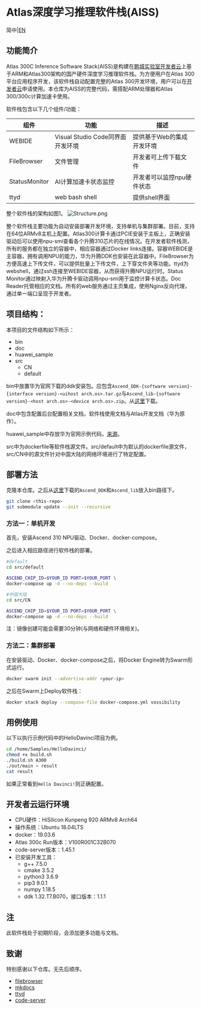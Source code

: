 # Atlas深度学习推理软件栈(AISS)

简中|[EN](Readme.md)

## 功能简介

Atlas 300C Inference Software Stack(AISS)是构建在[鹏城实验室](http://www.pcl.ac.cn/)[开发者云](https://dw.pcl.ac.cn)上基于ARM和Atlas300架构的国产硬件深度学习推理软件栈。为方便用户在Atlas 300平台应用程序开发，该软件栈自动配置完整的Atlas 300开发环境，用户可以在[开发者云](https://dw.pcl.ac.cn/#/soft/deepLearn)申请使用。本仓库为AISS的完整代码，需搭配ARM处理器和Atlas 300/300c计算加速卡使用。

软件栈包含以下几个组件/功能：

| 组件  |  功能 | 描述 |
|---|---|---|
|WEBIDE  | Visual Studio Code同界面开发环境  | 提供基于Web的集成开发环境|
|FileBrowser|文件管理|开发者可上传下载文件 |
|StatusMonitor|AI计算加速卡状态监控|开发者可以监控npu硬件状态 |
|ttyd|web bash shell|提供shell界面 |

整个软件栈的架构如图1。
![Structure.png](https://i.loli.net/2020/08/21/yjWp1n68NQZLxhc.png)

整个软件栈主要功能为自动安装部署开发环境，支持单机与集群部署。目前，支持在64位ARMv8主机上配置。Atlas300计算卡通过PCIE安装于主板上，正确安装驱动后可以使用npu-smi查看各个升腾310芯片的在线情况。在开发者软件栈测，所有的服务都在独立的容器中，相应容器通过Docker links连接。容器WEBIDE是主容器，拥有调用NPU的能力，华为升腾DDK也安装在此容器中。FileBrowser为方便高速上下传文件，可以提供批量上下传文件，上下穿文件夹等功能。ttyd为webshell，通过ssh连接至WEBIDE容器，从而获得升腾NPU运行时。Status Monitor通过映射入华为升腾卡驱动调用npu-smi用于监控计算卡状态。Doc Reader托管相应的文档。所有的web服务通过主页集成，使用Nginx反向代理，通过单一端口呈现于开发者。

## 项目结构：

本项目的文件结构如下所示：
* bin
* doc
* huawei_sample
* src
    * CN
    * default

bin中放置华为官网下载的ddk安装包。应包含`Ascend_DDK-{software version}-{interface version}-<uihost arch.os>.tar.gz`与`Ascend_lib-{software version}-<host arch.os>-<device arch.os>.zip`。从[这里](https://support.huawei.com/enterprisesearch/ebgSearch#keyword=Ascend_DDK&lang=zh&outside=0&searchCount=1&searchType=searchAll&type=searchAll)下载。

doc中包含配置后台配置相关文档，软件栈使用文档与Atlas开发文档（华为原作）。

huawei_sample中存放华为官网示例代码，[来源](https://gitee.com/HuaweiAtlas/samples/tree/master)。

src中为dockerfile等软件栈源文件。src/default中为默认的dockerfile源文件，src/CN中的源文件针对中国大陆的网络环境进行了特定配置。

## 部署方法

克隆本仓库。之后从[这里](https://support.huawei.com/enterprisesearch/ebgSearch#keyword=Ascend_DDK&lang=zh&outside=0&searchCount=1&searchType=searchAll&type=searchAll)下载的`Ascend_DDK`和`Ascend_lib`放入bin路径下。

```bash
git clone <this-repo>
git submodule update --init --recursive
```

### 方法一：单机开发

首先，安装Ascend 310 NPU驱动、Docker、docker-compose。

<!-- 可以通过此src/check_env.sh脚本 -->

之后进入相应路径进行软件栈的部署。

```bash
#default
cd src/default

ASCEND_CHIP_ID=$YOUR_ID PORT=$YOUR_PORT \
docker-compose up -d --no-deps --build

#中国大陆
cd src/CN

ASCEND_CHIP_ID=$YOUR_ID PORT=$YOUR_PORT \
docker-compose up -d --no-deps --build
```

注：镜像创建可能会需要30分钟(与网络和硬件环境相关)。

### 方法二：集群部署
在安装驱动、Docker、docker-compose之后，将Docker Engine转为Swarm形式运行。

```bash
docker swarm init --advertise-addr <your-ip>
```

之后在Swarm上Deploy软件栈：

```bash
docker stack deploy --compose-file docker-compose.yml vossibility
```

## 用例使用

以下以执行示例代码中的HelloDavinci项目为例。

```bash
cd /home/Samples/HelloDavinci/
chmod +x build.sh
./build.sh A300
./out/main > result
cat result
```

如果正常看到`Hello Davinci!`则正确配置。

## 开发者云运行环境

* CPU硬件：HiSilicon Kunpeng 920 ARMv8 Arch64
* 操作系统：Ubuntu 18.04LTS
* docker：19.03.6
* Atlas 300c Run版本：V100R001C32B070
* code-server版本：1.45.1
* 已安装开发工具：
    * g++ 7.5.0
    * cmake 3.5.2
    * python3 3.6.9
    * pip3 9.0.1
    * numpy 1.18.5
    * ddk 1.32.T7.B070，接口版本：1.1.1

## 注

此软件栈处于初期阶段，会添加更多功能与文档。

## 致谢

特别感谢以下仓库。无先后顺序。

* [filebrowser](https://github.com/filebrowser/filebrowser)
* [mkdocs](https://github.com/mkdocs/mkdocs)
* [ttyd](https://github.com/tsl0922/ttyd)
* [code-server](https://github.com/cdr/code-server)